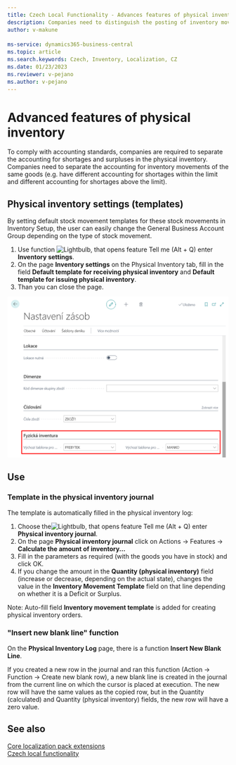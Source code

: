 ```yaml
---
title: Czech Local Functionality - Advances features of physical inventory 
description: Companies need to distinguish the posting of inventory movements of the same goods so they require line-break of physical inventory Journal line.
author: v-makune

ms-service: dynamics365-business-central
ms.topic: article
ms.search.keywords: Czech, Inventory, Localization, CZ
ms.date: 01/23/2023
ms.reviewer: v-pejano
ms.author: v-pejano
---
```



# Advanced features of physical inventory  

To comply with accounting standards, companies are required to separate the accounting for shortages and surpluses in the physical inventory.
Companies need to separate the accounting for inventory movements of the same goods (e.g. have different accounting for shortages within the limit and different accounting for shortages above the limit).

## Physical inventory settings (templates)

By setting default stock movement templates for these stock movements in Inventory Setup, the user can easily change the General Business Account Group depending on the type of stock movement.

1. Use function ![Lightbulb, that opens feature Tell me (Alt + Q)](../../media/ui-search/search_small.png "Tell me what do you want to do(Alt + Q)") enter **Inventory settings**.
2. On the page **Inventory settings** on the Physical Inventory tab, fill in the field **Default template for receiving physical inventory** and **Default template for issuing physical inventory**.
3. Than you can close the page.

![Physical inventory - advances features](Media/advances_features_physical_inventory.png)

## Use

### Template in the physical inventory journal

The template is automatically filled in the physical inventory log:

1. Choose the![Lightbulb, that opens feature Tell me (Alt + Q)](../../media/ui-search/search_small.png "Tell me what do you want to do(Alt + Q)") enter **Physical inventory journal**.
2. On the page **Physical inventory journal** click on Actions -> Features -> **Calculate the amount of inventory...**
3. Fill in the parameters as required (with the goods you have in stock) and click OK.
4. If you change the amount in the **Quantity (physical inventory)** field (increase or decrease, depending on the actual state), changes the value in the **Inventory Movement Template** field on that line depending on whether it is a Deficit or Surplus.

Note: Auto-fill field **Inventory movement template** is added for creating physical inventory orders.

### "Insert new blank line" function

 On the **Physical Inventory Log** page, there is a function **Insert New Blank Line**.

If you created a new row in the journal and ran this function (Action -> Function -> Create new blank row), a new blank line is created in the journal from the current line on which the cursor is placed at execution. The new row will have the same values as the copied row, but in the Quantity (calculated) and Quantity (physical inventory) fields, the new row will have a zero value.

## See also

[Core localization pack extensions](ui-extensions-core-localization-pack-cz.md)  
[Czech local functionality](czech-local-functionality.md)  
